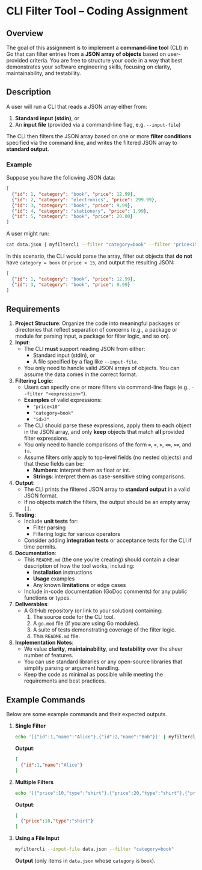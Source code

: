 # CLI Filter Tool – Coding Assignment

## Overview

The goal of this assignment is to implement a **command-line tool** (CLI) in Go that can filter entries from a **JSON array of objects** based on user-provided criteria. You are free to structure your code in a way that best demonstrates your software engineering skills, focusing on clarity, maintainability, and testability.&#x20;

## Description

A user will run a CLI that reads a JSON array either from:

1. **Standard input (stdin)**, or
2. An **input file** (provided via a command-line flag, e.g. `--input-file`)

The CLI then filters the JSON array based on one or more **filter conditions** specified via the command line, and writes the filtered JSON array to **standard output**.

### Example

Suppose you have the following JSON data:

```json
[
  {"id": 1, "category": "book", "price": 12.99},
  {"id": 2, "category": "electronics", "price": 299.99},
  {"id": 3, "category": "book", "price": 9.99},
  {"id": 4, "category": "stationery", "price": 1.99},
  {"id": 5, "category": "book", "price": 20.00}
]
```

A user might run:

```bash
cat data.json | myfiltercli --filter "category=book" --filter "price<15"
```

In this scenario, the CLI would parse the array, filter out objects that **do not** have `category = book` or `price < 15`, and output the resulting JSON:

```json
[
  {"id": 1, "category": "book", "price": 12.99},
  {"id": 3, "category": "book", "price": 9.99}
]
```

## Requirements

1. **Project Structure**: Organize the code into meaningful packages or directories that reflect separation of concerns (e.g., a package or module for parsing input, a package for filter logic, and so on).
2. **Input**:
   - The CLI **must** support reading JSON from either:
     - Standard input (stdin), or
     - A file specified by a flag like `--input-file`.
   - You only need to handle valid JSON arrays of objects. You can assume the data comes in the correct format.
3. **Filtering Logic**:
   - Users can specify one or more filters via command-line flags (e.g., `--filter "<expression>"`).
   - **Examples** of valid expressions:
     - `"price<10"`
     - `"category=book"`
     - `"id>3"`
   - The CLI should parse these expressions, apply them to each object in the JSON array, and only **keep** objects that match **all** provided filter expressions.
   - You only need to handle comparisons of the form **`=`**, **`<`**, **`>`**, **`<=`**, **`>=`**, and **`!=`**.
   - Assume filters only apply to top-level fields (no nested objects) and that these fields can be:
     - **Numbers**: interpret them as float or int.
     - **Strings**: interpret them as case-sensitive string comparisons.
4. **Output**:
   - The CLI prints the filtered JSON array to **standard output** in a valid JSON format.
   - If no objects match the filters, the output should be an empty array `[]`.
5. **Testing**:
   - Include **unit tests** for:
     - Filter parsing
     - Filtering logic for various operators
   - Consider adding **integration tests** or acceptance tests for the CLI if time permits.
6. **Documentation**:
   - This `README.md` (the one you’re creating) should contain a clear description of how the tool works, including:
     - **Installation** instructions
     - **Usage** examples
     - Any known **limitations** or edge cases
   - Include in-code documentation (GoDoc comments) for any public functions or types.
7. **Deliverables**:
   - A GitHub repository (or link to your solution) containing:
     1. The source code for the CLI tool.
     2. A `go.mod` file (if you are using Go modules).
     3. A suite of tests demonstrating coverage of the filter logic.
     4. This `README.md` file.
8. **Implementation Notes**:
   - We value **clarity**, **maintainability**, and **testability** over the sheer number of features.
   - You can use standard libraries or any open-source libraries that simplify parsing or argument handling.
   - Keep the code as minimal as possible while meeting the requirements and best practices.

## Example Commands

Below are some example commands and their expected outputs.

1. **Single Filter**

   ```bash
   echo '[{"id":1,"name":"Alice"},{"id":2,"name":"Bob"}]' | myfiltercli --filter "id=1"
   ```

   **Output**:

   ```json
   [
     {"id":1,"name":"Alice"}
   ]
   ```

2. **Multiple Filters**

   ```bash
   echo '[{"price":10,"type":"shirt"},{"price":20,"type":"shirt"},{"price":10,"type":"pants"}]' | myfiltercli --filter "type=shirt" --filter "price<15"
   ```

   **Output**:

   ```json
   [
     {"price":10,"type":"shirt"}
   ]
   ```

3. **Using a File Input**

   ```bash
   myfiltercli --input-file data.json --filter "category=book"
   ```

   **Output** (only items in `data.json` whose `category` is `book`).



